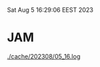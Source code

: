 Sat Aug  5 16:29:06 EEST 2023
# JAM
<a href='./cache/202308/05_16.log'>./cache/202308/05_16.log</a>
